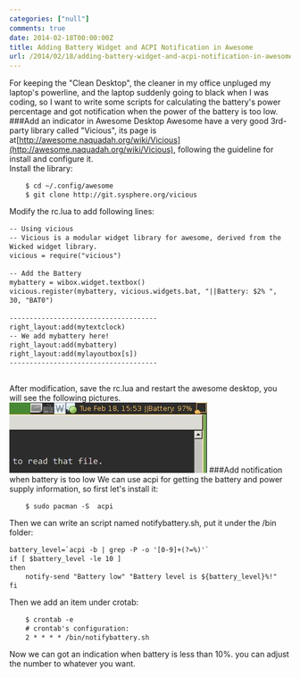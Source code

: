 ```yaml
---
categories: ["null"]
comments: true
date: 2014-02-18T00:00:00Z
title: Adding Battery Widget and ACPI Notification in Awesome
url: /2014/02/18/adding-battery-widget-and-acpi-notification-in-awesome/
---
```


For keeping the "Clean Desktop", the cleaner in my office unpluged my laptop's powerline, and the laptop suddenly going to black when I was coding, so I want to write some scripts for calculating the battery's power percentage and got notification when the power of the battery is too low. <br />
###Add an indicator in Awesome Desktop
Awesome have a very good 3rd-party library called "Vicious", its page is at[http://awesome.naquadah.org/wiki/Vicious](http://awesome.naquadah.org/wiki/Vicious), following the guideline for install and configure it.<br />
Install the library: 

```
	$ cd ~/.config/awesome
	$ git clone http://git.sysphere.org/vicious

```
Modify the rc.lua to add following lines:

```
-- Using vicious
-- Vicious is a modular widget library for awesome, derived from the Wicked widget library. 
vicious = require("vicious")

-- Add the Battery 
mybattery = wibox.widget.textbox()
vicious.register(mybattery, vicious.widgets.bat, "||Battery: $2% ", 30, "BAT0")

-------------------------------------
right_layout:add(mytextclock)
-- We add mybattery here!
right_layout:add(mybattery)
right_layout:add(mylayoutbox[s])
-------------------------------------


```
After modification, save the rc.lua and restart the awesome desktop, you will see the following pictures. <br />
![/images/awesomebattery.jpg](/images/awesomebattery.jpg)
###Add notification when battery is too low
We can use acpi for getting the battery and power supply information, so first let's install it: <br />

```
	$ sudo pacman -S  acpi

```
Then we can write an script named notifybattery.sh, put it under the /bin folder: <br />

```
battery_level=`acpi -b | grep -P -o '[0-9]+(?=%)'`
if [ $battery_level -le 10 ]
then
    notify-send "Battery low" "Battery level is ${battery_level}%!"
fi

```
Then we add an item under crotab:<br />

```
	$ crontab -e
	# crontab's configuration:
	2 * * * * /bin/notifybattery.sh

```
Now we can got an indication when battery is less than 10%. you can adjust the number to whatever you want. 
